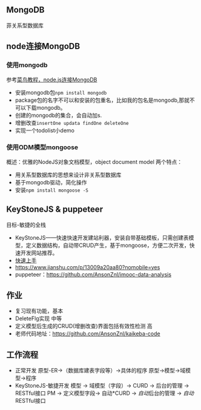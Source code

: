 ## MongoDB
菲关系型数据库
## node连接MongoDB
### 使用mongodb
参考[菜鸟教程，node.js连接MongoDB](https://www.runoob.com/nodejs/nodejs-mongodb.html)
- 安装mongodb包`npm install mongodb`
- package包的名字不可以和安装的包重名，比如我的包名是mongodb,那就不可以下载mongodb。
- 创建的mongodb的集合，会自动加s.
- 增删改查`insertOne updata findOne deleteOne`
- 实现一个todolist小demo
### 使用ODM模型mongoose
概述：优雅的NodeJS对象文档模型，object document model
两个特点：
- 用关系型数据库的思想来设计非关系型数据库
- 基于mongodb驱动，简化操作
- 安装`npm install mongoose -S`

## KeyStoneJS & puppeteer
目标-敏捷的全栈
- KeyStoneJS——快速快速开发建站利器，安装自带基础模板，只需创建表模型，定义数据结构，自动带CRUD产生，基于mongoose，方便二次开发，快速开发网站推荐。
- [快速上手](https://www.keystonejs.com/quick-start/)
- https://www.jianshu.com/p/13009a20aa80?nomobile=yes
- puppeteer：https://github.com/AnsonZnl/imooc-data-analysis


## 作业
- 复习现有功能，基本
- DeleteFlg实现 中等
- 定义模型后生成的CRUD(增删改查)界面包括有效性检测 高
- 老师代码地址：https://github.com/AnsonZnl/kaikeba-code
## 工作流程
- 正常开发
原型-ER->（数据库建表字段等）->具体的程序
原型->模型->域模型->程序
- KeyStoneJS-敏捷开发
模型 -> 域模型（字段）-> CURD -> 后台的管理 -> RESTful接口
PM -> 定义模型字段-> 自动*CURD -> *自动*后台的管理 -> *自动*RESTful接口
